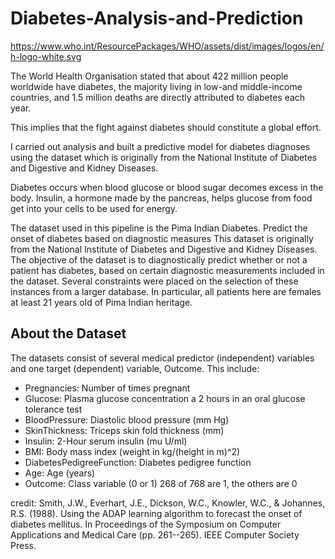 # Diabetes-Analysis-and-Prediction

https://www.who.int/ResourcePackages/WHO/assets/dist/images/logos/en/h-logo-white.svg

The World Health Organisation stated that about 422 million people worldwide have diabetes, the majority living in low-and middle-income countries, and 1.5 million deaths are directly attributed to diabetes each year.

This implies that the fight against diabetes should constitute a global effort.

I carried out analysis and built a predictive model for diabetes diagnoses using the dataset which is originally from the National Institute of Diabetes and Digestive and Kidney Diseases.

Diabetes occurs when blood glucose or blood sugar decomes excess in the body. Insulin, a hormone made by the pancreas, helps glucose from food get into your cells to be used for energy.

The dataset used in this pipeline is the Pima Indian Diabetes.
Predict the onset of diabetes based on diagnostic measures
This dataset is originally from the National Institute of Diabetes and Digestive and Kidney Diseases. The objective of the dataset is to diagnostically predict whether or not a patient has diabetes, based on certain diagnostic measurements included in the dataset. Several constraints were placed on the selection of these instances from a larger database. In particular, all patients here are females at least 21 years old of Pima Indian heritage.

## About the Dataset
The datasets consist of several medical predictor (independent) variables and one target (dependent) variable, Outcome. This include:

* Pregnancies: Number of times pregnant
* Glucose: Plasma glucose concentration a 2 hours in an oral glucose tolerance test
* BloodPressure: Diastolic blood pressure (mm Hg)
* SkinThickness: Triceps skin fold thickness (mm)
* Insulin: 2-Hour serum insulin (mu U/ml)
* BMI: Body mass index (weight in kg/(height in m)^2)
* DiabetesPedigreeFunction: Diabetes pedigree function
* Age: Age (years)
* Outcome: Class variable (0 or 1) 268 of 768 are 1, the others are 0

credit: Smith, J.W., Everhart, J.E., Dickson, W.C., Knowler, W.C., & Johannes, R.S. (1988). Using the ADAP learning algorithm to forecast the onset of diabetes mellitus. In Proceedings of the Symposium on Computer Applications and Medical Care (pp. 261--265). IEEE Computer Society Press.
